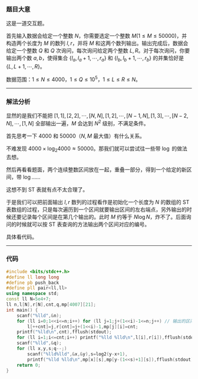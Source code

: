 ### 题目大意

这是一道交互题。

首先输入数据会给定一个整数 $N$，你需要选定一个整数 $M(1 \le M \le 50000)$，并构造两个长度为 $M$ 的数列 $l,r$，并将 $M$ 和这两个数列输出。输出完成后，数据会给定一个整数 $Q$ 和 $Q$ 次询问，每次询问给定两个整数 $L,R$。对于每次询问，你要输出两个数 $a,b$，使得集合 $\{l_a,l_a+1,\cdots,r_a\}$ 和 $\{l_b,l_b+1,\cdots,r_b\}$ 的并集恰好是 $\{L,L+1,\cdots,R\}$。

数据范围：$1 \le N \le 4000$，$1 \le Q \le 10^5$，$1 \le L \le R \le N$。

------------

### 解法分析

显然的是我们不能把 $[1,1],[2,2],\cdots,[N,N],[1,2],\cdots,[N-1,N],[1,3],\cdots,[N-2,N],\cdots,[1,N]$ 全部输出一遍，$M$ 会达到 $N^2$ 级别，不满足条件。

首先思考一下 $4000$ 和 $50000$（$N,M$ 最大值）有什么关系。

不难发现 $4000\times \log_2 4000 \approx 50000$。那我们就可以尝试往一些带 $\log$ 的做法去想。

然后再看看题面，两个连续整数区间放在一起，重叠一部分，得到一个给定的新区间，带 $\log$……

这想不到 ST 表就有点不太合理了。

于是我们可以把前面输出 $l,r$ 数列的过程看作是初始化一个长度为 $N$ 的数组的 ST 表数组的过程，只是每次遍历到一个区间就要输出区间的左右端点，另外输出的时候还要记录每个区间是在第几个输出的。此时 $M$ 约等于 $N \log N$，炸不了。后面询问的时候就可以按 ST 表查询的方法输出两个区间对应的编号。

具体看代码。

------------

### 代码

```cpp
#include <bits/stdc++.h>
#define ll long long
#define pb push_back
#define pll pair<ll,ll>
using namespace std;
const ll N=5e4+7;
ll n,l[N],r[N],cnt,q,mp[4007][21];
int main() {
	scanf("%lld",&n);
	for (ll i=0;1<<i<=n;i++) for (ll j=1;j+(1<<i)-1<=n;j++) // 输出的区间就是我们平常写 ST 表初始化到的区间
		l[++cnt]=j,r[cnt]=j+(1<<i)-1,mp[j][i]=cnt;
	printf("%lld\n",cnt),fflush(stdout);
	for (ll i=1;i<=cnt;i++) printf("%lld %lld\n",l[i],r[i]),fflush(stdout);
	scanf("%lld",&q);
	for (ll x,y,s;q--;)
		scanf("%lld%lld",&x,&y),s=log2(y-x+1),
		printf("%lld %lld\n",mp[x][s],mp[y-(1<<s)+1][s]),fflush(stdout); // 就按着 ST 表查询的方法输出
	return 0;
}
```